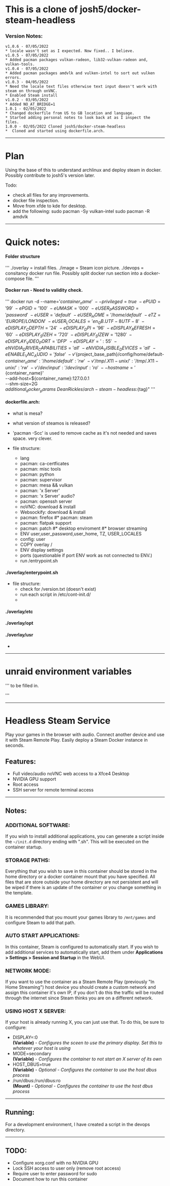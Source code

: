 # This is a clone of josh5/docker-steam-headless


### Version Notes:
    v1.0.6 - 07/05/2022
    * locale wasn't set as I expected. Now fixed.. I believe.
    v1.0.5 - 07/05/2022
    * Added pacman packages vulkan-radeon, lib32-vulkan-radeon and, vulkan-tools.
    v1.0.4 - 07/05/2022
    * Added pacman packages amdvlk and vulken-intel to sort out vulken errors.
    v1.0.3 - 04/05/2022
    * Need the locale text files otherwise text input doesn't work with steam on through onVNC.
    * Enabled Steam install
    v1.0.2 - 03/05/2022
    * Added NO_AT_BRIDGE=1
    1.0.1 - 02/05/2022
    * Changed dockerfile from US to GB location and language.
    * Started adding personal notes to look back at as I inspect the files.
    1.0.0 - 02/05/2022 Cloned josh5/docker-steam-headless
    *  Cloned and started using dockerfile.arch.

---

# Plan
Using the base of this to understand archlinux and deploy steam in docker. Possibly contribute to josh5's version later.

Todo:
* check all files for any improvements.
* docker file inspection.
* Move from xfde to kde for desktop.
* add the following:
    sudo pacman -Sy vulkan-intel
    sudo pacman -R amdvlk

---

# Quick notes:

#### Folder structure
'''
    ./overlay = install files.
    ./image   = Steam icon picture.
    ./devops  = consitancy docker run file. Possibly split docker run section into a docker-compose file.
'''

#### Docker run - Need to validity check.
'''
docker run -d --name='${container_name}' \
    --privileged=true \
    -e PUID='99'  \
    -e PGID='100'  \
    -e UMASK='000'  \
    -e USER_PASSWORD='password' \
    -e USER='default' \
    -e USER_HOME='/home/default' \
    -e TZ='EUROPE/LONDON' \
    -e USER_LOCALES='en_GB.UTF-8 UTF-8' \
    -e DISPLAY_CDEPTH='24' \
    -e DISPLAY_DPI='96' \
    -e DISPLAY_REFRESH='60' \
    -e DISPLAY_SIZEH='720' \
    -e DISPLAY_SIZEW='1280' \
    -e DISPLAY_VIDEO_PORT='DFP' \
    -e DISPLAY=':55' \
    -e NVIDIA_DRIVER_CAPABILITIES='all' \
    -e NVIDIA_VISIBLE_DEVICES='all' \
    -e ENABLE_VNC_AUDIO='false' \
    -v '${project_base_path}/config/home/default-${container_name}':'/home/default':'rw'  \
    -v '/tmp/.X11-unix/':'/tmp/.X11-unix/':'rw'  \
    -v '/dev/input':'/dev/input':'ro' \
    --hostname='${container_name}' \
    --add-host=${container_name}:127.0.0.1 \
    --shm-size=2G \
    ${additional_docker_params} \
    DeanRickles/arch-steam-headless:${tag}"
'''

#### dockerfile.arch:

* what is mesa?
* what version of steamos is released?
* 'pacman -Scc' is used to remove cache as it's not needed and saves space. very clever.

* file structure:
    * lang
    * pacman: ca-certficates
    * pacman: misc tools
    * pacman: python
    * pacman: supervisor
    * pacman: mesa && vulkan
    * pacman: 'x Server'
    * pacman: 'x Server' audio?
    * pacman: openssh server
    * noVNC: download & install
    * Websockify: download & install
    * pacman: firefox
    #* pacman: steam
    * pacman: flatpak support
    * pacman: patch
    #* desktop enviroment
    #* browser streaming
    * ENV user,user_password,user_home, TZ, USER_LOCALES
    * config: user
    * COPY overlay /
    * ENV display settings
    * ports (questionable if port ENV work as not connected to ENV.)
    * run /entrypoint.sh

#### ./overlay/enterypoint.sh

* file structure:
    * check for /version.txt (doesn't exist)
    * run each script in /etc/cont-init.d/
    *

#### ./overlay/etc


#### ./overlay/opt


#### ./overlay/usr

* 

---



# unraid environment variables

'''
to be filled in.

'''

---




# Headless Steam Service

Play your games in the browser with audio. Connect another device and use it with Steam Remote Play. Easily deploy a Steam Docker instance in seconds.

## Features:
- Full video/audio noVNC web access to a Xfce4 Desktop
- NVIDIA GPU support
- Root access
- SSH server for remote terminal access


---
## Notes:

### ADDITIONAL SOFTWARE:
If you wish to install additional applications, you can generate a
script inside the `~/init.d` directory ending with ".sh". This will be executed on the container startup.

### STORAGE PATHS:
Everything that you wish to save in this container should be stored in the home directory or a docker container mount that you have specified. All files that are store outside your home directory are not persistent and will be wiped if there is an update of the container or you change something in the template.

### GAMES LIBRARY:
It is recommended that you mount your games library to `/mnt/games` and configure Steam to add that path.

### AUTO START APPLICATIONS:
In this container, Steam is configured to automatically start. If you wish to add additional services to automatically start, add them under **Applications > Settings > Session and Startup** in the WebUI.

### NETWORK MODE:
If you want to use the container as a Steam Remote Play (previously "In Home Streaming") host device you should create a custom network and assign this container it's own IP, if you don't do this the traffic will be routed through the internet since Steam thinks you are on a different network.

### USING HOST X SERVER:
If your host is already running X, you can just use that. To do this, be sure to configure:
  - DISPLAY=:0    
    **(Variable)** - *Configures the sceen to use the primary display. Set this to whatever your host is using*
  - MODE=secondary    
    **(Variable)** - *Configures the container to not start an X server of its own*
  - HOST_DBUS=true    
    **(Variable)** - *Optional - Configures the container to use the host dbus process*
  - /run/dbus:/run/dbus:ro    
    **(Mount)**  - *Optional - Configures the container to use the host dbus process*


---
## Running:

For a development environment, I have created a script in the devops directory.


---
## TODO:
- Configure xorg.conf with no NVIDIA GPU
- Lock SSH access to user only (remove root access)
- Require user to enter password for sudo
- Document how to run this container
